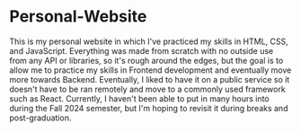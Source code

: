 # Personal-Website
This is my personal website in which I've practiced my skills in HTML, CSS, and JavaScript. Everything was made from scratch with no outside use from any API or libraries, so it's rough around the edges, but the goal is to allow me to practice my skills in Frontend development and eventually move more towards Backend. Eventually, I liked to have it on a public service so it doesn't have to be ran remotely and move to a commonly used framework such as React. Currently, I haven't been able to put in many hours into during the Fall 2024 semester, but I'm hoping to revisit it during breaks and post-graduation.
